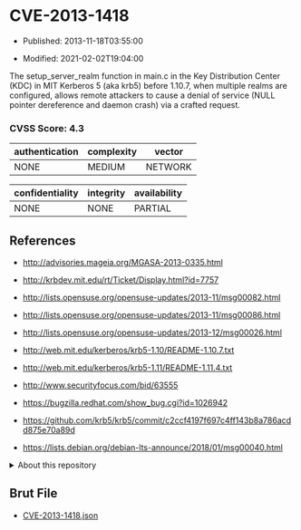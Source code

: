 # CVE-2013-1418

- Published: 2013-11-18T03:55:00

- Modified: 2021-02-02T19:04:00

The setup_server_realm function in main.c in the Key Distribution Center (KDC) in MIT Kerberos 5 (aka krb5) before 1.10.7, when multiple realms are configured, allows remote attackers to cause a denial of service (NULL pointer dereference and daemon crash) via a crafted request.

### CVSS Score: **4.3**

| authentication | complexity | vector |
| --- | --- | --- |
| NONE | MEDIUM | NETWORK |

| confidentiality | integrity | availability |
| --- | --- | --- |
| NONE | NONE | PARTIAL |

## References

* http://advisories.mageia.org/MGASA-2013-0335.html

* http://krbdev.mit.edu/rt/Ticket/Display.html?id=7757

* http://lists.opensuse.org/opensuse-updates/2013-11/msg00082.html

* http://lists.opensuse.org/opensuse-updates/2013-11/msg00086.html

* http://lists.opensuse.org/opensuse-updates/2013-12/msg00026.html

* http://web.mit.edu/kerberos/krb5-1.10/README-1.10.7.txt

* http://web.mit.edu/kerberos/krb5-1.11/README-1.11.4.txt

* http://www.securityfocus.com/bid/63555

* https://bugzilla.redhat.com/show_bug.cgi?id=1026942

* https://github.com/krb5/krb5/commit/c2ccf4197f697c4ff143b8a786acdd875e70a89d

* https://lists.debian.org/debian-lts-announce/2018/01/msg00040.html

<details>
<summary>About this repository</summary> 

  This repository is part of the project [Live Hack CVE](https://github.com/Live-Hack-CVE). Main website can be found [www.live-hack.org](https://www.live-hack.org) 
  
  Made by [Sn0wAlice](https://github.com/Sn0wAlice) for the people that care about security and need to have a feed of the latest CVEs. Hope you enjoy it, don't forget to star the repo and follow me on [Twitter](https://twitter.com/Sn0wAlice) and [Github](https://github.com/Sn0wAlice). And that is my [personnal website](https://www.alice-snow.me/)

  - [Home Page](https://github.com/Live-Hack-CVE)
  - [Framework](https://github.com/Live-Hack-CVE/cve-framework)
  - [CVE database](https://github.com/Live-Hack-CVE/full_database)
  - [Changelog](https://github.com/Live-Hack-CVE/Changelog)
</details>

## Brut File

* [CVE-2013-1418.json](https://raw.githubusercontent.com/Live-Hack-CVE/full_database/main/cves/2013/CVE-2013-1418.json)

